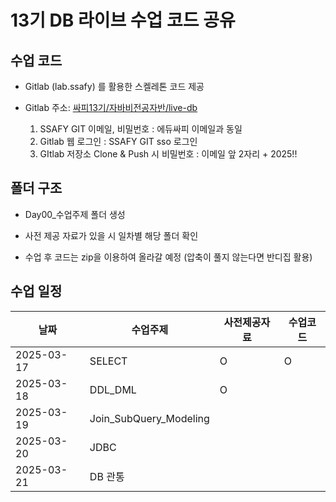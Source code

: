 # 13기 DB 라이브 수업 코드 공유

## 수업 코드

- Gitlab (lab.ssafy) 를 활용한 스켈레톤 코드 제공

- Gitlab 주소: [싸피13기/자바비전공자반/live-db](https://lab.ssafy.com/s13/javabi/live-db.git)
  
  1. SSAFY GIT 이메일, 비밀번호 : 에듀싸피 이메일과 동일
  2. Gitlab 웹 로그인 : SSAFY GIT sso 로그인
  3. GItlab 저장소 Clone & Push 시 비밀번호 : 이메일 앞 2자리 + 2025!!

## 폴더 구조

- Day00_수업주제 폴더 생성

- 사전 제공 자료가 있을 시 일차별 해당 폴더 확인

- 수업 후 코드는 zip을 이용하여 올라갈 예정 (압축이 풀지 않는다면 반디집 활용)

## 수업 일정

| 날짜         | 수업주제                   | 사전제공자료 | 수업코드 |
| ---------- | ---------------------- | ------ | ---- |
| 2025-03-17 | SELECT                 | O      | O    |
| 2025-03-18 | DDL_DML                | O      |      |
| 2025-03-19 | Join_SubQuery_Modeling |        |      |
| 2025-03-20 | JDBC                   |        |      |
| 2025-03-21 | DB 관통                  |        |      |
